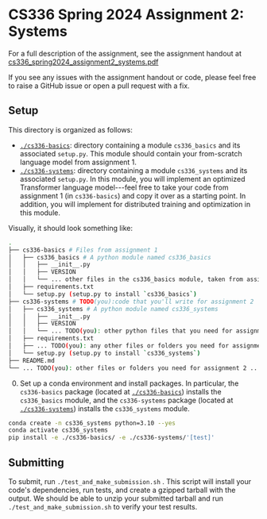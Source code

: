 # CS336 Spring 2024 Assignment 2: Systems

For a full description of the assignment, see the assignment handout at
[cs336_spring2024_assignment2_systems.pdf](./cs336_spring2024_assignment2_systems.pdf)

If you see any issues with the assignment handout or code, please feel free to
raise a GitHub issue or open a pull request with a fix.

## Setup

This directory is organized as follows:

- [`./cs336-basics`](./cs336-basics): directory containing a module
  `cs336_basics` and its associated `setup.py`. This module should contain
  your from-scratch language model from assignment 1.
- [`./cs336-systems`](./cs336-systems): directory containing a module
  `cs336_systems` and its associated `setup.py`. In this module, you will
  implement an optimized Transformer language model---feel free to take your
  code from assignment 1 (in `cs336-basics`) and copy it over as a starting
  point. In addition, you will implement for distributed training and
  optimization in this module.

Visually, it should look something like:

``` sh
.
├── cs336-basics # Files from assignment 1 
│   ├── cs336_basics # A python module named cs336_basics
│   │   ├── __init__.py
│   │   ├── VERSION
│   │   └── ... other files in the cs336_basics module, taken from assignment 1 ...
│   ├── requirements.txt
│   └── setup.py (setup.py to install `cs336_basics`) 
├── cs336-systems # TODO(you):code that you'll write for assignment 2 
│   ├── cs336_systems # A python module named cs336_systems
│   │   ├── __init__.py
│   │   ├── VERSION
│   │   └── ... TODO(you): other python files that you need for assignment 2 ...
│   ├── requirements.txt
│   ├── ... TODO(you): any other files or folders you need for assignment 2 ...
│   └── setup.py (setup.py to install `cs336_systems`)
├── README.md
└── ... TODO(you): other files or folders you need for assignment 2 ...
```

0. Set up a conda environment and install packages. In particular, the
   `cs336-basics` package (located at [`./cs336-basics`](./cs336-basics))
   installs the `cs336_basics` module, and the `cs336-systems` package (located
   at [`./cs336-systems`](./cs336-systems)) installs the `cs336_systems` module.

``` sh
conda create -n cs336_systems python=3.10 --yes
conda activate cs336_systems
pip install -e ./cs336-basics/ -e ./cs336-systems/'[test]'
```

## Submitting

To submit, run `./test_and_make_submission.sh` . This script will install your
code's dependencies, run tests, and create a gzipped tarball with the output. We
should be able to unzip your submitted tarball and run
`./test_and_make_submission.sh` to verify your test results.
